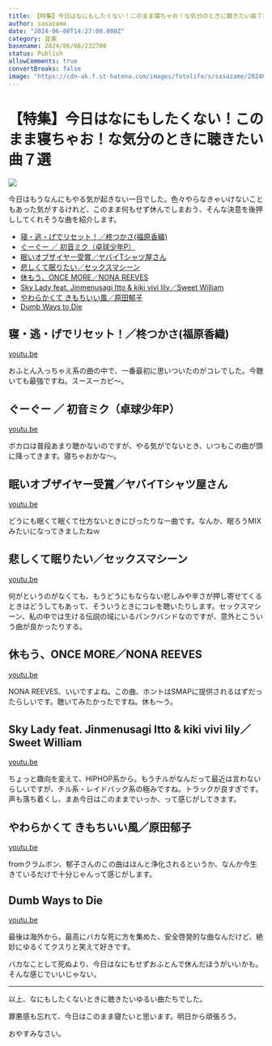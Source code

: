 ```yaml
---
title: 【特集】今日はなにもしたくない！このまま寝ちゃお！な気分のときに聴きたい曲７選
author: sasazame
date: "2024-06-08T14:27:00.000Z"
category: 音楽
basename: 2024/06/08/232700
status: Publish
allowComments: true
convertBreaks: false
image: "https://cdn-ak.f.st-hatena.com/images/fotolife/s/sasazame/20240508/20240508000428.png"
---
```

# 【特集】今日はなにもしたくない！このまま寝ちゃお！な気分のときに聴きたい曲７選

![](https://cdn-ak.f.st-hatena.com/images/fotolife/s/sasazame/20240508/20240508000428.png)

今日はもうなんにもやる気が起きない一日でした。色々やらなきゃいけないこともあった気がするけれど、このまま何もせず休んでしまおう、そんな決意を後押ししてくれそうな曲を紹介します。

<!-- Extended Body -->

-   [寝・逃・げでリセット！／柊つかさ(福原香織)](#寝逃げでリセット柊つかさ福原香織)
-   [ぐーぐー ／ 初音ミク（卓球少年P）](#ぐーぐー--初音ミク卓球少年P)
-   [眠いオブザイヤー受賞／ヤバイTシャツ屋さん](#眠いオブザイヤー受賞ヤバイTシャツ屋さん)
-   [悲しくて眠りたい／セックスマシーン](#悲しくて眠りたいセックスマシーン)
-   [休もう、ONCE MORE／NONA REEVES](#休もうONCE-MORENONA-REEVES)
-   [Sky Lady feat. Jinmenusagi Itto & kiki vivi lily／Sweet William](#Sky-Lady-feat-Jinmenusagi-Itto--kiki-vivi-lilySweet-William)
-   [やわらかくて きもちいい風／原田郁子](#やわらかくて-きもちいい風原田郁子)
-   [Dumb Ways to Die](#Dumb-Ways-to-Die)

## 寝・逃・げでリセット！／柊つかさ(福原香織)

[youtu.be](https://youtu.be/9pAHsMkFlvs?si=_zKUGmkKDt85U178)

おふとん入っちゃえ系の曲の中で、一番最初に思いついたのがコレでした。今聴いても最強ですね。スースーカピ～。

## ぐーぐー ／ 初音ミク（卓球少年P）

[youtu.be](https://youtu.be/nG6bqY-zKRs?si=xAYed4YQxq00K2ug)

ボカロは普段あまり聴かないのですが、やる気がでないとき、いつもこの曲が頭に降ってきます。寝ちゃおかな～。

## 眠いオブザイヤー受賞／ヤバイTシャツ屋さん

[youtu.be](https://youtu.be/7tav6KVi9ko?si=7ppRxDAy7zfo78KC)

どうにも眠くて眠くて仕方ないときにぴったりな一曲です。なんか、眠ろうMIXみたいになってきましたねｗ

## 悲しくて眠りたい／セックスマシーン

[youtu.be](https://youtu.be/AUng3mIysg8?si=nrQuT2uU-UkW6-7v)

何がというのがなくても、もうどうにもならない悲しみや辛さが押し寄せてくるときはどうしてもあって、そういうときにコレを聴いたりします。セックスマシーン、私の中では生ける伝説の域にいるパンクバンドなのですが、意外とこういう曲が良かったりする。

## 休もう、ONCE MORE／NONA REEVES

[youtu.be](https://youtu.be/kjERthUJ8wI?si=BbQau2a2hIAsVON-)

NONA REEVES、いいですよね。この曲、ホントはSMAPに提供されるはずだったらしいです。聴いてみたかったですね。休も～う。

## Sky Lady feat. Jinmenusagi Itto & kiki vivi lily／Sweet William

[youtu.be](https://youtu.be/FAy3IQvHT4Y?si=vBrQzcOZ-qiDYLwr)

ちょっと趣向を変えて、HIPHOP系から。もうチルがなんだって最近は言わないらしいですが、チル系・レイドバック系の極みですね。トラックが良すぎです。声も落ち着くし、まあ今日はこのままでいっか、って感じがしてきます。

## やわらかくて きもちいい風／原田郁子

[youtu.be](https://youtu.be/wnL1vvIZUt4?si=QPl1JfaZe5gF0ax0)

fromクラムボン、郁子さんのこの曲はほんと浄化されるというか、なんか今生きているだけで十分じゃんって感じがします。

## Dumb Ways to Die

[youtu.be](https://youtu.be/rHDIHGb1NjM?si=ISajnLpsAECSJxWA)

最後は海外から。最高にバカな死に方を集めた、安全啓発的な曲なんだけど、絶妙にゆるくてクスりと笑えて好きです。

バカなことして死ぬより、今日はなにもせずおふとんで休んだほうがいいかも。そんな感じでいいじゃない。

* * *

以上、なにもしたくないときに聴きたいゆるい曲たちでした。

罪悪感も忘れて、今日はこのまま寝たいと思います。明日から頑張ろう。

おやすみなさい。